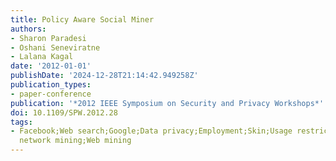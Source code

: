 ```yaml
---
title: Policy Aware Social Miner
authors:
- Sharon Paradesi
- Oshani Seneviratne
- Lalana Kagal
date: '2012-01-01'
publishDate: '2024-12-28T21:14:42.949258Z'
publication_types:
- paper-conference
publication: '*2012 IEEE Symposium on Security and Privacy Workshops*'
doi: 10.1109/SPW.2012.28
tags:
- Facebook;Web search;Google;Data privacy;Employment;Skin;Usage restrictions;Refutations;Social
  network mining;Web mining
---
```

